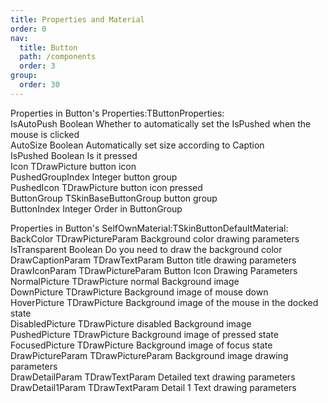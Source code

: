 ```yaml
---
title: Properties and Material
order: 0
nav:
  title: Button
  path: /components
  order: 3
group:
  order: 30
---
```



Properties in Button's Properties:TButtonProperties:  
IsAutoPush	Boolean	Whether to automatically set the IsPushed when the mouse is clicked  
AutoSize	Boolean	Automatically set size according to Caption   
IsPushed	Boolean	Is it pressed  
Icon	TDrawPicture	button icon  
PushedGroupIndex	Integer	button group  
PushedIcon	TDrawPicture	button icon pressed  
ButtonGroup	TSkinBaseButtonGroup	button group  
ButtonIndex	Integer	Order in ButtonGroup  

Properties in Button's SelfOwnMaterial:TSkinButtonDefaultMaterial:  
BackColor	TDrawPictureParam	Background color drawing parameters		  
IsTransparent Boolean	Do you need to draw the background color		  
DrawCaptionParam	TDrawTextParam	Button title drawing parameters  
DrawIconParam	TDrawPictureParam	Button Icon Drawing Parameters  
NormalPicture	TDrawPicture	normal Background image  
DownPicture	TDrawPicture	Background image of mouse down  
HoverPicture	TDrawPicture	Background image of the mouse in the docked state  
DisabledPicture	TDrawPicture	disabled Background image  
PushedPicture	TDrawPicture	Background image of pressed state  
FocusedPicture	TDrawPicture	Background image of focus state  
DrawPictureParam	TDrawPictureParam	Background image drawing parameters  
DrawDetailParam	TDrawTextParam	Detailed text drawing parameters  
DrawDetail1Param	TDrawTextParam	Detail 1 Text drawing parameters  
		